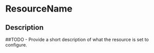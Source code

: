 
# ResourceName

## Description

##TODO - Provide a short description of what the resource is set to configure.
